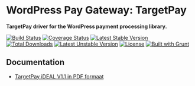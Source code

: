 # WordPress Pay Gateway: TargetPay

**TargetPay driver for the WordPress payment processing library.**

[![Build Status](https://travis-ci.org/wp-pay-gateways/targetpay.svg?branch=develop)](https://travis-ci.org/wp-pay-gateways/targetpay)
[![Coverage Status](https://coveralls.io/repos/wp-pay-gateways/targetpay/badge.svg?branch=master&service=github)](https://coveralls.io/github/wp-pay-gateways/targetpay?branch=master)
[![Latest Stable Version](https://poser.pugx.org/wp-pay-gateways/targetpay/v/stable.svg)](https://packagist.org/packages/wp-pay-gateways/targetpay)
[![Total Downloads](https://poser.pugx.org/wp-pay-gateways/targetpay/downloads.svg)](https://packagist.org/packages/wp-pay-gateways/targetpay)
[![Latest Unstable Version](https://poser.pugx.org/wp-pay-gateways/targetpay/v/unstable.svg)](https://packagist.org/packages/wp-pay-gateways/targetpay)
[![License](https://poser.pugx.org/wp-pay-gateways/targetpay/license.svg)](https://packagist.org/packages/wp-pay-gateways/targetpay)
[![Built with Grunt](https://cdn.gruntjs.com/builtwith.svg)](http://gruntjs.com/)

## Documentation

*	[TargetPay iDEAL V1.1 in PDF formaat](http://pronamic.nl/wp-content/uploads/2014/09/TargetPay_iDEAL_V1.1_nl.pdf)
